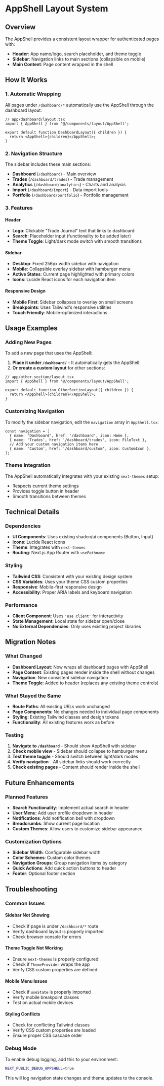 # AppShell Layout System

## Overview

The AppShell provides a consistent layout wrapper for authenticated pages with:
- **Header**: App name/logo, search placeholder, and theme toggle
- **Sidebar**: Navigation links to main sections (collapsible on mobile)
- **Main Content**: Page content wrapped in the shell

## How It Works

### 1. Automatic Wrapping
All pages under `/dashboard/*` automatically use the AppShell through the dashboard layout:

```tsx
// app/dashboard/layout.tsx
import { AppShell } from '@/components/layout/AppShell';

export default function DashboardLayout({ children }) {
  return <AppShell>{children}</AppShell>;
}
```

### 2. Navigation Structure
The sidebar includes these main sections:
- **Dashboard** (`/dashboard`) - Main overview
- **Trades** (`/dashboard/trades`) - Trade management
- **Analytics** (`/dashboard/analytics`) - Charts and analysis
- **Import** (`/dashboard/import`) - Data import tools
- **Portfolio** (`/dashboard/portfolio`) - Portfolio management

### 3. Features

#### Header
- **Logo**: Clickable "Trade Journal" text that links to dashboard
- **Search**: Placeholder input (functionality to be added later)
- **Theme Toggle**: Light/dark mode switch with smooth transitions

#### Sidebar
- **Desktop**: Fixed 256px width sidebar with navigation
- **Mobile**: Collapsible overlay sidebar with hamburger menu
- **Active States**: Current page highlighted with primary colors
- **Icons**: Lucide React icons for each navigation item

#### Responsive Design
- **Mobile First**: Sidebar collapses to overlay on small screens
- **Breakpoints**: Uses Tailwind's responsive utilities
- **Touch Friendly**: Mobile-optimized interactions

## Usage Examples

### Adding New Pages
To add a new page that uses the AppShell:

1. **Place it under `/dashboard/`** - It automatically gets the AppShell
2. **Or create a custom layout** for other sections:

```tsx
// app/other-section/layout.tsx
import { AppShell } from '@/components/layout/AppShell';

export default function OtherSectionLayout({ children }) {
  return <AppShell>{children}</AppShell>;
}
```

### Customizing Navigation
To modify the sidebar navigation, edit the `navigation` array in `AppShell.tsx`:

```tsx
const navigation = [
  { name: 'Dashboard', href: '/dashboard', icon: Home },
  { name: 'Trades', href: '/dashboard/trades', icon: FileText },
  // Add your custom navigation items here
  { name: 'Custom', href: '/dashboard/custom', icon: CustomIcon },
];
```

### Theme Integration
The AppShell automatically integrates with your existing `next-themes` setup:
- Respects current theme settings
- Provides toggle button in header
- Smooth transitions between themes

## Technical Details

### Dependencies
- **UI Components**: Uses existing shadcn/ui components (Button, Input)
- **Icons**: Lucide React icons
- **Theme**: Integrates with `next-themes`
- **Routing**: Next.js App Router with `usePathname`

### Styling
- **Tailwind CSS**: Consistent with your existing design system
- **CSS Variables**: Uses your theme CSS custom properties
- **Responsive**: Mobile-first responsive design
- **Accessibility**: Proper ARIA labels and keyboard navigation

### Performance
- **Client Component**: Uses `'use client'` for interactivity
- **State Management**: Local state for sidebar open/close
- **No External Dependencies**: Only uses existing project libraries

## Migration Notes

### What Changed
- **Dashboard Layout**: Now wraps all dashboard pages with AppShell
- **Page Content**: Existing pages render inside the shell without changes
- **Navigation**: New consistent sidebar navigation
- **Theme Toggle**: Added to header (replaces any existing theme controls)

### What Stayed the Same
- **Route Paths**: All existing URLs work unchanged
- **Page Components**: No changes needed to individual page components
- **Styling**: Existing Tailwind classes and design tokens
- **Functionality**: All existing features work as before

### Testing
1. **Navigate to `/dashboard`** - Should show AppShell with sidebar
2. **Check mobile view** - Sidebar should collapse to hamburger menu
3. **Test theme toggle** - Should switch between light/dark modes
4. **Verify navigation** - All sidebar links should work correctly
5. **Check existing pages** - Content should render inside the shell

## Future Enhancements

### Planned Features
- **Search Functionality**: Implement actual search in header
- **User Menu**: Add user profile dropdown in header
- **Notifications**: Add notification bell with dropdown
- **Breadcrumbs**: Show current page location
- **Custom Themes**: Allow users to customize sidebar appearance

### Customization Options
- **Sidebar Width**: Configurable sidebar width
- **Color Schemes**: Custom color themes
- **Navigation Groups**: Group navigation items by category
- **Quick Actions**: Add quick action buttons to header
- **Footer**: Optional footer section

## Troubleshooting

### Common Issues

#### Sidebar Not Showing
- Check if page is under `/dashboard/*` route
- Verify dashboard layout is properly imported
- Check browser console for errors

#### Theme Toggle Not Working
- Ensure `next-themes` is properly configured
- Check if `ThemeProvider` wraps the app
- Verify CSS custom properties are defined

#### Mobile Menu Issues
- Check if `useState` is properly imported
- Verify mobile breakpoint classes
- Test on actual mobile devices

#### Styling Conflicts
- Check for conflicting Tailwind classes
- Verify CSS custom properties are loaded
- Ensure proper CSS cascade order

### Debug Mode
To enable debug logging, add this to your environment:

```bash
NEXT_PUBLIC_DEBUG_APPSHELL=true
```

This will log navigation state changes and theme updates to the console.
